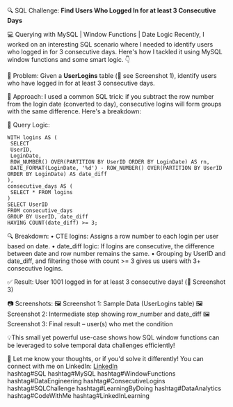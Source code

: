 🔍 SQL Challenge: **Find Users Who Logged In for at least 3 Consecutive Days**

 💻 Querying with MySQL | Window Functions | Date Logic
Recently, I worked on an interesting SQL scenario where I needed to identify users who logged in for 3 consecutive days. Here's how I tackled it using MySQL window functions and some smart logic. 👇 

🧩 Problem: 
Given a **UserLogins** table (📸 see Screenshot 1), identify users who have logged in for at least 3 consecutive days. 
 
🧠 Approach:
I used a common SQL trick: if you subtract the row number from the login date (converted to day), consecutive logins will form groups with the same difference. Here's a breakdown: 

📌 Query Logic: 
```
WITH logins AS (
 SELECT 
 UserID, 
 LoginDate, 
 ROW_NUMBER() OVER(PARTITION BY UserID ORDER BY LoginDate) AS rn,
 DATE_FORMAT(LoginDate, '%d') - ROW_NUMBER() OVER(PARTITION BY UserID ORDER BY LoginDate) AS date_diff
),
consecutive_days AS (
 SELECT * FROM logins
)
SELECT UserID 
FROM consecutive_days 
GROUP BY UserID, date_diff 
HAVING COUNT(date_diff) >= 3; 
```

🔍 Breakdown: 
• CTE logins: Assigns a row number to each login per user based on date.
• date_diff logic: If logins are consecutive, the difference between date and row number remains the same.
• Grouping by UserID and date_diff, and filtering those with count >= 3 gives us users with 3+ consecutive logins. 

✅ Result: User 1001 logged in for at least 3 consecutive days! (📸 Screenshot 3) 

📷 Screenshots: 
🖼️ Screenshot 1: Sample Data (UserLogins table)
🖼️ Screenshot 2: Intermediate step showing row_number and date_diff
🖼️ Screenshot 3: Final result – user(s) who met the condition 

💡This small yet powerful use-case shows how SQL window functions can be leveraged to solve temporal data challenges efficiently! 

🔗 Let me know your thoughts, or if you'd solve it differently! 
You can connect with me on LinkedIn: <a href="https://www.linkedin.com/in/pratik-bawane-5529901b9/">LinkedIn</a> <br> 
hashtag#SQL hashtag#MySQL hashtag#WindowFunctions hashtag#DataEngineering hashtag#ConsecutiveLogins hashtag#SQLChallenge hashtag#LearningByDoing hashtag#DataAnalytics hashtag#CodeWithMe hashtag#LinkedInLearning

